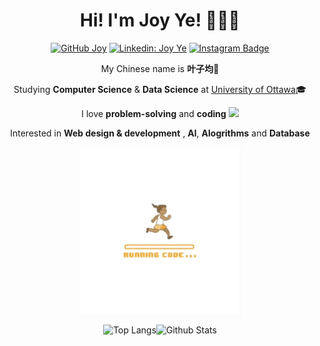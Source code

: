 
<div align="center">

# Hi! I'm Joy Ye! 👩🏼‍💻 
[![GitHub Joy](https://img.shields.io/github/followers/ZijunYe?label=follow&style=social)](hhttps://github.com/ZijunYe)
[![Linkedin: Joy Ye](https://img.shields.io/badge/-joyyezi-blue?style=flat-square&logo=Linkedin&logoColor=white&link=https://www.linkedin.com/in/joyyezi/)](https://www.linkedin.com/in/joyyezi/)
[![Instagram Badge](https://img.shields.io/badge/_zijunye_-purple?style=flat-square&logo=instagram&logoColor=white&link=https://instagram.com/_zijunye_/)](https://www.instagram.com/_zijunye_/)

My Chinese name is **叶子均**🌱

Studying **Computer Science** & **Data Science** at 
<a href src="https://www.uottawa.ca/en">University of Ottawa</a>🎓

 I love **problem-solving** and **coding**  <img src="https://media.giphy.com/media/WUlplcMpOCEmTGBtBW/giphy.gif" width="30"> 
 
 Interested in **Web design & development** , **Al**, **Alogrithms** and **Database**
 
 <img align="center" height="270px" src="code.gif"/>

![Top Langs](https://github-readme-stats.vercel.app/api/top-langs/?username=ZijunYe&hide=TeX&layout=compact)![Github Stats](https://github-readme-stats.vercel.app/api?username=ZijunYe&count_private=true&show_icons=true&include_all_commits=true)
